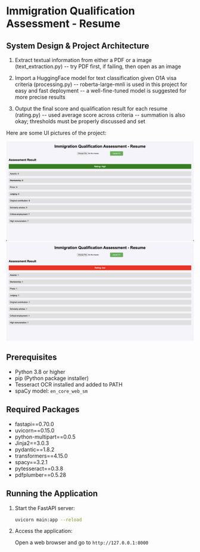 # Immigration Qualification Assessment - Resume

## System Design & Project Architecture

1. Extract textual information from either a PDF or a image (text_extraction.py)
    -- try PDF first, if failing, then open as an image

2. Import a HuggingFace model for text classification given O1A visa criteria (processing.py)
    -- roberta-large-mnli is used in this project for easy and fast deployment
    -- a well-fine-tuned model is suggested for more precise results

3. Output the final score and qualification result for each resume (rating.py)
    -- used average score across criteria
    -- summation is also okay; thresholds must be properly discussed and set


Here are some UI pictures of the project:

![pic 1](./images/cv_high_exp.jpg)
![pic 2](./images/cv_low_exp.jpg)


## Prerequisites

- Python 3.8 or higher
- pip (Python package installer)
- Tesseract OCR installed and added to PATH
- spaCy model: `en_core_web_sm`

## Required Packages

- fastapi==0.70.0
- uvicorn==0.15.0
- python-multipart==0.0.5
- Jinja2==3.0.3
- pydantic==1.8.2
- transformers==4.15.0
- spacy==3.2.1
- pytesseract==0.3.8
- pdfplumber==0.5.28

## Running the Application

1. Start the FastAPI server:

    ```bash
    uvicorn main:app --reload
    ```

2. Access the application:

    Open a web browser and go to `http://127.0.0.1:8000`




